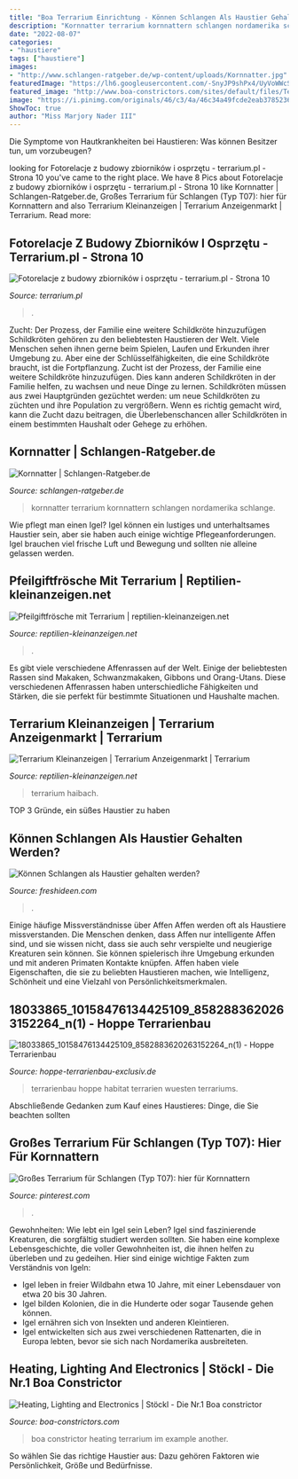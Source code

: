 ```yaml
---
title: "Boa Terrarium Einrichtung - Können Schlangen Als Haustier Gehalten Werden?"
description: "Kornnatter terrarium kornnattern schlangen nordamerika schlange"
date: "2022-08-07"
categories:
- "haustiere"
tags: ["haustiere"]
images:
- "http://www.schlangen-ratgeber.de/wp-content/uploads/Kornnatter.jpg"
featuredImage: "https://lh6.googleusercontent.com/-SnyJP9shPx4/UyVoWWcSzGI/AAAAAAAAF2I/Xd_8h1bv7IU/w1053-h700-no/1.jpg"
featured_image: "http://www.boa-constrictors.com/sites/default/files/TerrariumVerbrannteBoa.jpg"
image: "https://i.pinimg.com/originals/46/c3/4a/46c34a49fcde2eab37852361f7b3124b.jpg"
ShowToc: true
author: "Miss Marjory Nader III"
---
```



Die Symptome von Hautkrankheiten bei Haustieren: Was können Besitzer tun, um vorzubeugen?

	

		
looking for Fotorelacje z budowy zbiorników i osprzętu - terrarium.pl - Strona 10 you've came to the right place. We have 8 Pics about Fotorelacje z budowy zbiorników i osprzętu - terrarium.pl - Strona 10 like Kornnatter | Schlangen-Ratgeber.de, Großes Terrarium für Schlangen (Typ T07): hier für Kornnattern and also Terrarium Kleinanzeigen | Terrarium Anzeigenmarkt | Terrarium. Read more:
		
    
## Fotorelacje Z Budowy Zbiorników I Osprzętu - Terrarium.pl - Strona 10

<img loading=lazy src="https://lh6.googleusercontent.com/-SnyJP9shPx4/UyVoWWcSzGI/AAAAAAAAF2I/Xd_8h1bv7IU/w1053-h700-no/1.jpg" onerror="this.onerror=null;this.src='https://tse2.mm.bing.net/th?id=OIP.eUWoS-Zqlsaf7DyWZZmkDAHaE7&amp;pid=15.1';" alt="Fotorelacje z budowy zbiorników i osprzętu - terrarium.pl - Strona 10">

_Source: terrarium.pl_

>. 

	

Zucht: Der Prozess, der Familie eine weitere Schildkröte hinzuzufügen
Schildkröten gehören zu den beliebtesten Haustieren der Welt. Viele Menschen sehen ihnen gerne beim Spielen, Laufen und Erkunden ihrer Umgebung zu. Aber eine der Schlüsselfähigkeiten, die eine Schildkröte braucht, ist die Fortpflanzung. Zucht ist der Prozess, der Familie eine weitere Schildkröte hinzuzufügen. Dies kann anderen Schildkröten in der Familie helfen, zu wachsen und neue Dinge zu lernen. Schildkröten müssen aus zwei Hauptgründen gezüchtet werden: um neue Schildkröten zu züchten und ihre Population zu vergrößern. Wenn es richtig gemacht wird, kann die Zucht dazu beitragen, die Überlebenschancen aller Schildkröten in einem bestimmten Haushalt oder Gehege zu erhöhen.

    
## Kornnatter | Schlangen-Ratgeber.de

<img loading=lazy src="http://www.schlangen-ratgeber.de/wp-content/uploads/Kornnatter.jpg" onerror="this.onerror=null;this.src='https://tse3.mm.bing.net/th?id=OIP.zwCUpGADnAGYbnSYEBwTCQHaFj&amp;pid=15.1';" alt="Kornnatter | Schlangen-Ratgeber.de">

_Source: schlangen-ratgeber.de_

>kornnatter terrarium kornnattern schlangen nordamerika schlange. 

	

Wie pflegt man einen Igel?
Igel können ein lustiges und unterhaltsames Haustier sein, aber sie haben auch einige wichtige Pflegeanforderungen. Igel brauchen viel frische Luft und Bewegung und sollten nie alleine gelassen werden.

    
## Pfeilgiftfrösche Mit Terrarium | Reptilien-kleinanzeigen.net

<img loading=lazy src="https://www.reptilien-kleinanzeigen.net/export/ce4qQCrDSuM6.JPG" onerror="this.onerror=null;this.src='https://tse1.mm.bing.net/th?id=OIP.h2t1t5oGSY-BjyCgZSizdgHaJ4&amp;pid=15.1';" alt="Pfeilgiftfrösche mit Terrarium | reptilien-kleinanzeigen.net">

_Source: reptilien-kleinanzeigen.net_

>. 

	

Es gibt viele verschiedene Affenrassen auf der Welt. Einige der beliebtesten Rassen sind Makaken, Schwanzmakaken, Gibbons und Orang-Utans. Diese verschiedenen Affenrassen haben unterschiedliche Fähigkeiten und Stärken, die sie perfekt für bestimmte Situationen und Haushalte machen.

    
## Terrarium Kleinanzeigen | Terrarium Anzeigenmarkt | Terrarium

<img loading=lazy src="https://www.reptilien-kleinanzeigen.net/export/7pDqHuc1ah9y.jpeg" onerror="this.onerror=null;this.src='https://tse3.mm.bing.net/th?id=OIP.M63g3bzPAY_cWh77NaQXOQHaFj&amp;pid=15.1';" alt="Terrarium Kleinanzeigen | Terrarium Anzeigenmarkt | Terrarium">

_Source: reptilien-kleinanzeigen.net_

>terrarium haibach. 

	

TOP 3 Gründe, ein süßes Haustier zu haben

    
## Können Schlangen Als Haustier Gehalten Werden?

<img loading=lazy src="https://freshideen.com/wp-content/uploads/2015/04/schlangen-als-haustier-kleine-boa-resized.jpg" onerror="this.onerror=null;this.src='https://tse2.mm.bing.net/th?id=OIP.L69Nzl9V_hf9e7OySZrYwQHaFj&amp;pid=15.1';" alt="Können Schlangen als Haustier gehalten werden?">

_Source: freshideen.com_

>. 

	

Einige häufige Missverständnisse über Affen
Affen werden oft als Haustiere missverstanden. Die Menschen denken, dass Affen nur intelligente Affen sind, und sie wissen nicht, dass sie auch sehr verspielte und neugierige Kreaturen sein können. Sie können spielerisch ihre Umgebung erkunden und mit anderen Primaten Kontakte knüpfen. Affen haben viele Eigenschaften, die sie zu beliebten Haustieren machen, wie Intelligenz, Schönheit und eine Vielzahl von Persönlichkeitsmerkmalen.

    
## 18033865_10158476134425109_8582883620263152264_n(1) - Hoppe Terrarienbau

<img loading=lazy src="https://hoppe-terrarienbau-exclusiv.de/wp-content/uploads/2017/05/18033865_10158476134425109_8582883620263152264_n1.jpg" onerror="this.onerror=null;this.src='https://tse1.mm.bing.net/th?id=OIP.t5CHPb4sihS9AEG2wRJ_uQHaFj&amp;pid=15.1';" alt="18033865_10158476134425109_8582883620263152264_n(1) - Hoppe Terrarienbau">

_Source: hoppe-terrarienbau-exclusiv.de_

>terrarienbau hoppe habitat terrarien wuesten terrariums. 

	

Abschließende Gedanken zum Kauf eines Haustieres: Dinge, die Sie beachten sollten

    
## Großes Terrarium Für Schlangen (Typ T07): Hier Für Kornnattern

<img loading=lazy src="https://i.pinimg.com/originals/46/c3/4a/46c34a49fcde2eab37852361f7b3124b.jpg" onerror="this.onerror=null;this.src='https://tse1.mm.bing.net/th?id=OIP.BclQBXJJFkoJK2ftqv_YCQHaE8&amp;pid=15.1';" alt="Großes Terrarium für Schlangen (Typ T07): hier für Kornnattern">

_Source: pinterest.com_

>. 

	

Gewohnheiten: Wie lebt ein Igel sein Leben?
Igel sind faszinierende Kreaturen, die sorgfältig studiert werden sollten. Sie haben eine komplexe Lebensgeschichte, die voller Gewohnheiten ist, die ihnen helfen zu überleben und zu gedeihen. Hier sind einige wichtige Fakten zum Verständnis von Igeln:
- Igel leben in freier Wildbahn etwa 10 Jahre, mit einer Lebensdauer von etwa 20 bis 30 Jahren.
- Igel bilden Kolonien, die in die Hunderte oder sogar Tausende gehen können.
- Igel ernähren sich von Insekten und anderen Kleintieren.
- Igel entwickelten sich aus zwei verschiedenen Rattenarten, die in Europa lebten, bevor sie sich nach Nordamerika ausbreiteten.

    
## Heating, Lighting And Electronics | Stöckl - Die Nr.1 Boa Constrictor

<img loading=lazy src="http://www.boa-constrictors.com/sites/default/files/TerrariumVerbrannteBoa.jpg" onerror="this.onerror=null;this.src='https://tse4.mm.bing.net/th?id=OIP.-iydU0ObvH7xf9Fc-3qX6QHaGJ&amp;pid=15.1';" alt="Heating, Lighting and Electronics | Stöckl - Die Nr.1 Boa constrictor">

_Source: boa-constrictors.com_

>boa constrictor heating terrarium im example another. 

	

So wählen Sie das richtige Haustier aus: Dazu gehören Faktoren wie Persönlichkeit, Größe und Bedürfnisse.

